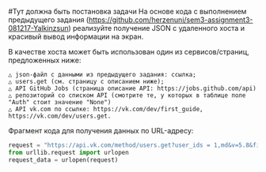#Тут должна быть постановка задачи
На основе кода с выполнением предыдущего задания (https://github.com/herzenuni/sem3-assignment3-081217-Yalkinzsun) реализуйте получение JSON с удаленного хоста и красивый вывод информации на экран. 

В качестве хоста может быть использован один из сервисов/страниц, предложенных ниже: 

    △ json-файл с данными из предыдущего задания: ссылка;
    △ users.get (см. страницу с описанием ниже);
    △ API GitHub Jobs (страница описание API: https://jobs.github.com/api)
    △ репозиторий со списком API (смотрите те, у которых в таблице поле "Auth" стоит значение "None")
    △ API vk.com по ссылке: https://vk.com/dev/first_guide, https://vk.com/dev/users.get.

Фрагмент кода для получения данных по URL-адресу:
```python
request = "https://api.vk.com/method/users.get?user_ids = 1,md&v=5.8&fields=status, online"
from urllib.request import urlopen
request_data = urlopen(request)
